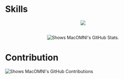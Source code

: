 <div align="center">
    <picture>
        <source media="(prefers-color-scheme: dark)" srcset="https://readme-typing-svg.herokuapp.com/?font=Fira+Code&pause=1000&color=4eacf8&width=435&lines=Welcome+to+my+code+corner">
        <img alt="" src="https://readme-typing-svg.herokuapp.com/?font=Fira+Code&pause=1000&color=F09431&width=435&lines=Welcome+to+my+modest+corner">
    </picture>
</div>

# Skills

<p align="center"> 
<a href="https://github.com/MacOMNI">
  <img align="center" src="https://github-readme-stats.vercel.app/api/top-langs/?username=MacOMNI&langs_count=8&hide=JavaScript,HTML,CSS&layout=compact&theme=algolia" />
</a>
</p>

<br/>
<div align="center">
    <picture>
        <source media="(prefers-color-scheme: dark)" srcset="https://github-readme-stats.vercel.app/api?username=MacOMNI&theme=algolia">
        <img alt="Shows MacOMNI's GitHub Stats." src="https://github-readme-stats.vercel.app/api?username=MacOMNI&theme=flag-india">
    </picture>
</div>

# Contribution
<picture>
    <source media="(prefers-color-scheme: dark)" srcset="https://github-readme-activity-graph.vercel.app/graph?username=MacOMNI&bg_color=070f2a&color=4eacf8&line=ffffff&point=4eacf8&area=true&area_color=ffffff">
    <img alt="Shows MacOMNI's GitHub Contributions" src="https://github-readme-activity-graph.vercel.app/graph?username=BreakZero&bg_color=ffffff&color=f09431&line=649b40&point=f09431&area=true&area_color=649b40">
</picture>
